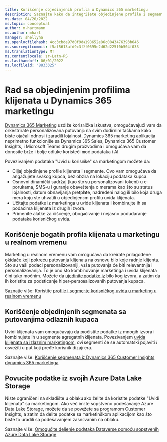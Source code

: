 ```yaml
---
title: Korišćenje objedinjenih profila u Dynamics 365 marketingu
description: Saznajte kako da integrišete objedinjene profile i segmente sa Dynamics 365 marketingom.
ms.date: 04/20/2022
ms.topic: conceptual
author: m-hartmann
ms.author: mhart
manager: shellyha
ms.openlocfilehash: 4cc3cbde97d0f9da198652e86c0843476393b646
ms.sourcegitcommit: f5af5613afd9c3f2f0695e2d62d225f0b504f033
ms.translationtype: MT
ms.contentlocale: sr-Latn-RS
ms.lasthandoff: 06/01/2022
ms.locfileid: "8833325"
---
```

# <a name="work-with-unified-customer-profiles-in-dynamics-365-marketing"></a>Rad sa objedinjenim profilima klijenata u Dynamics 365 marketingu

[Dynamics 365 Marketing](/dynamics365/marketing/overview) uzdiže korisnička iskustva, omogućavajući vam da orkestrirate personalizovana putovanja na svim dodirnim tačkama kako biste ojačali odnosi i zaradili lojalnost. Dynamics 365 marketing aplikacija neprimetno funkcioniše sa Dynamics 365 Sales, Dynamics 365 Customer Insights, i Microsoft Teams drugim proizvodima i omogućava vam da donosite brže i bolje odluke koristeći moć podataka i AI.

Povezivanjem podataka "Uvid u korisnike" sa marketingom možete da:

- Ciljaj objedinjene profile klijenata i segmente. Ovo vam omogućava da angažujete svakog kupca, bez obzira na lokaciju podataka kupca.
- Osnovni dinamički sadržaj (kao što su personalizovani tokeni) u e-porukama, SMS-u i guranje obaveštenja o merama kao što su status lojalnosti, datum obnavljanja pretplate, nadređeni nalog ili bilo koja druga mera koju ste uhvatili u objedinjenom profilu uvida klijenata.
- Učitajte podatke iz marketinga u uvide klijenata i kombinujte ih sa podacima klijenata iz drugih izvora.
- Primenite alatke za čišćenje, obogaćivanje i nejasno podudaranje podataka korisničkog uvida.

## <a name="use-rich-customer-profiles-in-real-time-marketing"></a>Korišćenje bogatih profila klijenata u marketingu u realnom vremenu

Marketing u realnom vremenu vam omogućava da kreirate prilagođene [okidače koji pokreću](/dynamics365/marketing/real-time-marketing-custom-triggers) putovanja klijenata na osnovu bilo koje radnje klijenta. Što su vaši podaci personalizovaniji, vaša putovanja će biti relevantnija i personalizovanija. To je ono što kombinovanje marketinga i uvida klijenata čini tako moćnim. Možete da [ujedinite podatke iz](data-unification.md) bilo kog izvora, a zatim da ih koristite za podsticanje hiper-personalizovanih putovanja kupaca.

Saznajte više: Koristite [profile i segmente korisničkog uvida u marketing u realnom vremenu](/dynamics365/marketing/real-time-marketing-ci-profile)

## <a name="use-unified-segments-with-outbound-customer-journeys"></a>Korišćenje objedinjenih segmenata sa putovanjima odlaznih kupaca

Uvidi klijenata vam omogućavaju da pročistite podatke iz mnogih izvora i kombinujete ih u segmente agregatnih klijenata. Povezivanjem [uvida klijenata sa izlaznim marketingom](export-dynamics365-marketing.md), ovi segmenti će se automatski pojaviti *i* osvežiti u put koji pređe korisnik dizajnera.

Saznajte više: [Korišćenje segmenata iz Dynamics 365 Customer Insights dynamics 365 marketinga](/dynamics365/marketing/customer-insights-segments)

## <a name="pull-data-from-your-own-azure-data-lake-storage"></a>Povucite podatke iz svojih Azure Data Lake Storage

Niste ograničeni na skladište u oblaku ako želite da koristite podatke "Uvidi klijenata" sa marketingom. Ako već imate sopstveno podešavanje Azure Data Lake Storage, možete da se povežete sa programom Customer Insights, a zatim da delite podatke sa marketinškom aplikacijom kao što biste to uradili sa podešavanjem zasnovanim na oblaku.

Saznajte više: [Omogućite deljenje podataka Dataverse pomoću sopstvenih Azure Data Lake Storage](customer-insights-dataverse.md#enable-data-sharing-with-dataverse-from-your-own-azure-data-lake-storage-preview)

